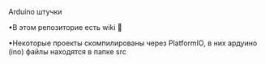 Arduino штучки 

•В этом репозиторие есть wiki	👀

•Некоторые проекты скомпилированы через PlatformIO, в них ардуино (ino) файлы находятся в папке src
